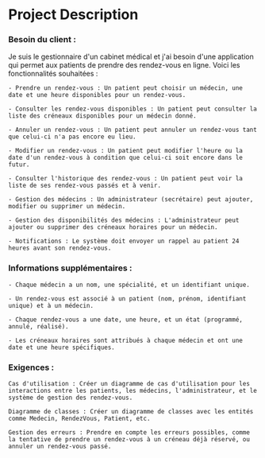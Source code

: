 # Project Description

### Besoin du client :

Je suis le gestionnaire d'un cabinet médical et j'ai besoin d'une application qui permet aux patients de prendre des rendez-vous en ligne. Voici les fonctionnalités souhaitées :

    - Prendre un rendez-vous : Un patient peut choisir un médecin, une date et une heure disponibles pour un rendez-vous.

    - Consulter les rendez-vous disponibles : Un patient peut consulter la liste des créneaux disponibles pour un médecin donné.

    - Annuler un rendez-vous : Un patient peut annuler un rendez-vous tant que celui-ci n'a pas encore eu lieu.

    - Modifier un rendez-vous : Un patient peut modifier l'heure ou la date d'un rendez-vous à condition que celui-ci soit encore dans le futur.

    - Consulter l'historique des rendez-vous : Un patient peut voir la liste de ses rendez-vous passés et à venir.

    - Gestion des médecins : Un administrateur (secrétaire) peut ajouter, modifier ou supprimer un médecin.

    - Gestion des disponibilités des médecins : L'administrateur peut ajouter ou supprimer des créneaux horaires pour un médecin.

    - Notifications : Le système doit envoyer un rappel au patient 24 heures avant son rendez-vous.

### Informations supplémentaires :

    - Chaque médecin a un nom, une spécialité, et un identifiant unique.

    - Un rendez-vous est associé à un patient (nom, prénom, identifiant unique) et à un médecin.

    - Chaque rendez-vous a une date, une heure, et un état (programmé, annulé, réalisé).

    - Les créneaux horaires sont attribués à chaque médecin et ont une date et une heure spécifiques.

### Exigences :

    Cas d'utilisation : Créer un diagramme de cas d'utilisation pour les interactions entre les patients, les médecins, l'administrateur, et le système de gestion des rendez-vous.

    Diagramme de classes : Créer un diagramme de classes avec les entités comme Medecin, RendezVous, Patient, etc.

    Gestion des erreurs : Prendre en compte les erreurs possibles, comme la tentative de prendre un rendez-vous à un créneau déjà réservé, ou annuler un rendez-vous passé.
